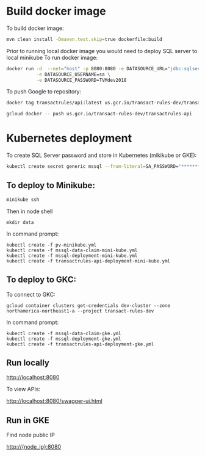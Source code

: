 # Build docker image

To build docker image:

```bash
mvn clean install -Dmaven.test.skip=true dockerfile:build
```

Prior to running local docker image you would need to deploy SQL server to local minikube
To run docker image:
```bash
docker run -d  --net="host" -p 8080:8080 -e DATASOURCE_URL="jdbc:sqlserver://192.168.99.101:30001;databaseName=accounts" \
           -e DATASOURCE_USERNAME=sa \
           -e DATASOURCE_PASSWORD=TVMdev2018 
```

To push Google to repository:

```bash
docker tag transactrules/api:latest us.gcr.io/transact-rules-dev/transactrules-api:latest

gcloud docker -- push us.gcr.io/transact-rules-dev/transactrules-api
```

# Kubernetes deployment

To create SQL Server password and store in Kubernetes (mikikube or GKE):
```bash
kubectl create secret generic mssql --from-literal=SA_PASSWORD="***********"
```

## To deploy to Minikube:

```bash
minikube ssh
```

Then in node shell

```
mkdir data

```

In command prompt:
```
kubectl create -f pv-minikube.yml
kubectl create -f mssql-data-claim-mini-kube.yml
kubectl create -f mssql-deployment-mini-kube.yml
kubectl create -f transactrules-api-deployment-mini-kube.yml

```

## To deploy to GKC:

To connect to GKC:

```
gcloud container clusters get-credentials dev-cluster --zone northamerica-northeast1-a --project transact-rules-dev
```

In command prompt:
```
kubectl create -f mssql-data-claim-gke.yml
kubectl create -f mssql-deployment-gke.yml
kubectl create -f transactrules-api-deployment-gke.yml
```

## Run locally

[http://localhost:8080](http://localhost:8080)

To view APIs:

[http://localhost:8080/swagger-ui.html](http://localhost:8080/swagger-ui.html)
  
## Run in GKE

Find node public IP

[http://{node_ip}:8080](http://{node_ip}:8080)
